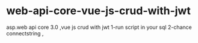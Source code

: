 # web-api-core-vue-js-crud-with-jwt
asp.web api core 3.0 ,vue js crud with jwt
1-run script  in your sql
2-chance connectstring  ,

